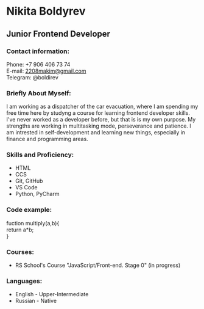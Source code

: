 # Nikita Boldyrev
## Junior Frontend Developer
### Contact information:
Phone: +7 906 406 73 74\
E-mail: 2208makim@gmail.com\
Telegram: @boldirev
### Briefly About Myself:
I am working as a dispatcher of the car evacuation, where I am spending my free time here by studyng a course for learning frontend developer skills. I've never worked as a developer before, but that is is my own purpose. My strengths are working in multitasking mode, perseverance and patience. I am intrested in self-development and learning new things, especially in finance and programming areas.
### Skills and Proficiency:
- HTML
- CCS
- Git, GitHub
- VS Code
- Python, PyCharm
### Code example:
fuction multiply(a,b){\
  return a*b;\
}
### Courses:
- RS School's Course "JavaScript/Front-end. Stage 0" (in progress)
### Languages:
- English - Upper-Intermediate
- Russian - Native